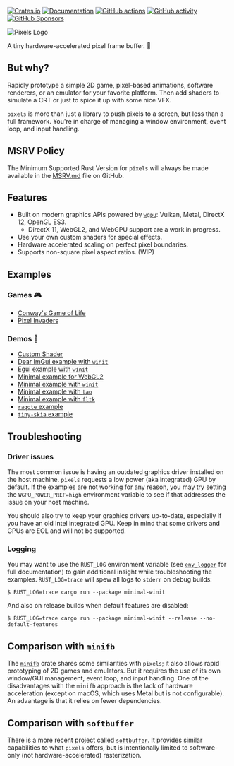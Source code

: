 [![Crates.io](https://img.shields.io/crates/v/pixels)](https://crates.io/crates/pixels "Crates.io version")
[![Documentation](https://img.shields.io/docsrs/pixels)](https://docs.rs/pixels "Documentation")
[![GitHub actions](https://img.shields.io/github/actions/workflow/status/parasyte/pixels/ci.yml?branch=main)](https://github.com/parasyte/pixels/actions "CI")
[![GitHub activity](https://img.shields.io/github/last-commit/parasyte/pixels)](https://github.com/parasyte/pixels/commits "Commit activity")
[![GitHub Sponsors](https://img.shields.io/github/sponsors/parasyte)](https://github.com/sponsors/parasyte "Sponsors")

![Pixels Logo](img/pixels.png)

A tiny hardware-accelerated pixel frame buffer. 🦀

## But why?

Rapidly prototype a simple 2D game, pixel-based animations, software renderers, or an emulator for your favorite platform. Then add shaders to simulate a CRT or just to spice it up with some nice VFX.

`pixels` is more than just a library to push pixels to a screen, but less than a full framework. You're in charge of managing a window environment, event loop, and input handling.

## MSRV Policy

The Minimum Supported Rust Version for `pixels` will always be made available in the [MSRV.md](./MSRV.md) file on GitHub.

## Features

- Built on modern graphics APIs powered by [`wgpu`](https://crates.io/crates/wgpu): Vulkan, Metal, DirectX 12, OpenGL ES3.
    - DirectX 11, WebGL2, and WebGPU support are a work in progress.
- Use your own custom shaders for special effects.
- Hardware accelerated scaling on perfect pixel boundaries.
- Supports non-square pixel aspect ratios. (WIP)

## Examples

### Games 🎮

- [Conway's Game of Life](./examples/conway)
- [Pixel Invaders](./examples/invaders)

### Demos 🧪

- [Custom Shader](./examples/custom-shader)
- [Dear ImGui example with `winit`](./examples/imgui-winit)
- [Egui example with `winit`](./examples/minimal-egui)
- [Minimal example for WebGL2](./examples/minimal-web)
- [Minimal example with `winit`](./examples/minimal-winit)
- [Minimal example with `tao`](./examples/minimal-tao)
- [Minimal example with `fltk`](./examples/minimal-fltk)
- [`raqote` example](./examples/raqote-winit)
- [`tiny-skia` example](./examples/tiny-skia-winit)

## Troubleshooting

### Driver issues

The most common issue is having an outdated graphics driver installed on the host machine. `pixels`
requests a low power (aka integrated) GPU by default. If the examples are not working for any reason, you may try setting the `WGPU_POWER_PREF=high` environment variable to see if that addresses the issue on your host machine.

You should also try to keep your graphics drivers up-to-date, especially if you have an old Intel integrated GPU. Keep in mind that some drivers and GPUs are EOL and will not be supported.

### Logging

You may want to use the `RUST_LOG` environment variable (see [`env_logger`](https://docs.rs/env_logger) for full documentation) to gain additional insight while troubleshooting the examples. `RUST_LOG=trace` will spew all logs to `stderr` on debug builds:

```
$ RUST_LOG=trace cargo run --package minimal-winit
```

And also on release builds when default features are disabled:

```
$ RUST_LOG=trace cargo run --package minimal-winit --release --no-default-features
```

## Comparison with `minifb`

The [`minifb`](https://crates.io/crates/minifb) crate shares some similarities with `pixels`; it also allows rapid prototyping of 2D games and emulators. But it requires the use of its own window/GUI management, event loop, and input handling. One of the disadvantages with the `minifb` approach is the lack of hardware acceleration (except on macOS, which uses Metal but is not configurable). An advantage is that it relies on fewer dependencies.

## Comparison with `softbuffer`

There is a more recent project called [`softbuffer`](https://github.com/john01dav/softbuffer). It provides similar capabilities to what `pixels` offers, but is intentionally limited to software-only (not hardware-accelerated) rasterization.
